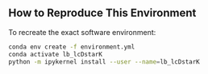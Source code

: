 ## How to Reproduce This Environment

To recreate the exact software environment:

```bash
conda env create -f environment.yml
conda activate lb_lcDstarK
python -m ipykernel install --user --name=lb_lcDstarK
